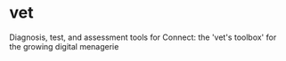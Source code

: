 # vet
 Diagnosis, test, and assessment tools for Connect: the 'vet's toolbox' for the growing digital menagerie
